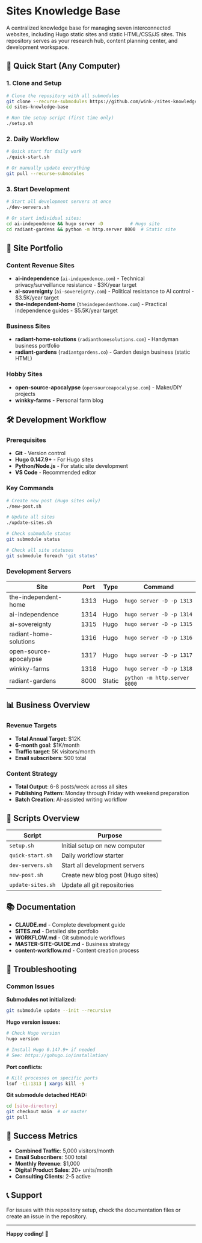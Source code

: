 # Sites Knowledge Base

A centralized knowledge base for managing seven interconnected websites, including Hugo static sites and static HTML/CSS/JS sites. This repository serves as your research hub, content planning center, and development workspace.

## 🚀 Quick Start (Any Computer)

### 1. Clone and Setup
```bash
# Clone the repository with all submodules
git clone --recurse-submodules https://github.com/wink-/sites-knowledge-base.git
cd sites-knowledge-base

# Run the setup script (first time only)
./setup.sh
```

### 2. Daily Workflow
```bash
# Quick start for daily work
./quick-start.sh

# Or manually update everything
git pull --recurse-submodules
```

### 3. Start Development
```bash
# Start all development servers at once
./dev-servers.sh

# Or start individual sites:
cd ai-independence && hugo server -D          # Hugo site
cd radiant-gardens && python -m http.server 8000  # Static site
```

## 📁 Site Portfolio

### Content Revenue Sites
- **ai-independence** (`ai-independence.com`) - Technical privacy/surveillance resistance - $3K/year target
- **ai-sovereignty** (`ai-sovereignty.com`) - Political resistance to AI control - $3.5K/year target  
- **the-independent-home** (`theindependenthome.com`) - Practical independence guides - $5.5K/year target

### Business Sites
- **radiant-home-solutions** (`radianthomesolutions.com`) - Handyman business portfolio
- **radiant-gardens** (`radiantgardens.co`) - Garden design business (static HTML)

### Hobby Sites
- **open-source-apocalypse** (`opensourceapocalypse.com`) - Maker/DIY projects
- **winkky-farms** - Personal farm blog

## 🛠 Development Workflow

### Prerequisites
- **Git** - Version control
- **Hugo 0.147.9+** - For Hugo sites
- **Python/Node.js** - For static site development
- **VS Code** - Recommended editor

### Key Commands
```bash
# Create new post (Hugo sites only)
./new-post.sh

# Update all sites
./update-sites.sh

# Check submodule status
git submodule status

# Check all site statuses
git submodule foreach 'git status'
```

### Development Servers
| Site | Port | Type | Command |
|------|------|------|---------|
| the-independent-home | 1313 | Hugo | `hugo server -D -p 1313` |
| ai-independence | 1314 | Hugo | `hugo server -D -p 1314` |
| ai-sovereignty | 1315 | Hugo | `hugo server -D -p 1315` |
| radiant-home-solutions | 1316 | Hugo | `hugo server -D -p 1316` |
| open-source-apocalypse | 1317 | Hugo | `hugo server -D -p 1317` |
| winkky-farms | 1318 | Hugo | `hugo server -D -p 1318` |
| radiant-gardens | 8000 | Static | `python -m http.server 8000` |

## 📊 Business Overview

### Revenue Targets
- **Total Annual Target**: $12K
- **6-month goal**: $1K/month
- **Traffic target**: 5K visitors/month
- **Email subscribers**: 500 total

### Content Strategy
- **Total Output**: 6-8 posts/week across all sites
- **Publishing Pattern**: Monday through Friday with weekend preparation
- **Batch Creation**: AI-assisted writing workflow

## 🔧 Scripts Overview

| Script | Purpose |
|--------|---------|
| `setup.sh` | Initial setup on new computer |
| `quick-start.sh` | Daily workflow starter |
| `dev-servers.sh` | Start all development servers |
| `new-post.sh` | Create new blog post (Hugo sites) |
| `update-sites.sh` | Update all git repositories |

## 📚 Documentation

- **CLAUDE.md** - Complete development guide
- **SITES.md** - Detailed site portfolio
- **WORKFLOW.md** - Git submodule workflows
- **MASTER-SITE-GUIDE.md** - Business strategy
- **content-workflow.md** - Content creation process

## 🚨 Troubleshooting

### Common Issues

**Submodules not initialized:**
```bash
git submodule update --init --recursive
```

**Hugo version issues:**
```bash
# Check Hugo version
hugo version

# Install Hugo 0.147.9+ if needed
# See: https://gohugo.io/installation/
```

**Port conflicts:**
```bash
# Kill processes on specific ports
lsof -ti:1313 | xargs kill -9
```

**Git submodule detached HEAD:**
```bash
cd [site-directory]
git checkout main  # or master
git pull
```

## 🎯 Success Metrics

- **Combined Traffic**: 5,000 visitors/month
- **Email Subscribers**: 500 total
- **Monthly Revenue**: $1,000
- **Digital Product Sales**: 20+ units/month
- **Consulting Clients**: 2-5 active

## 📞 Support

For issues with this repository setup, check the documentation files or create an issue in the repository.

---

**Happy coding! 🎉** 